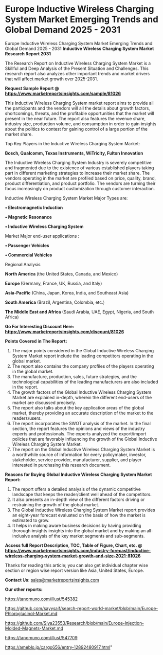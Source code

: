 # Europe Inductive Wireless Charging System Market Emerging Trends and Global Demand 2025 - 2031
 Europe Inductive Wireless Charging System Market Emerging Trends and Global Demand 2025 - 2031
<strong>Inductive Wireless Charging System Market Research Report 2031</strong>

The Research Report on Inductive Wireless Charging System Market is a Skillful and Deep Analysis of the Present Situation and Challenges. This research report also analyzes other important trends and market drivers that will affect market growth over 2025-2031.

<strong>Request Sample Report @ <a href=https://www.marketreportsinsights.com/sample/81026>https://www.marketreportsinsights.com/sample/81026</a></strong>

This Inductive Wireless Charging System market report aims to provide all the participants and the vendors will all the details about growth factors, shortcomings, threats, and the profitable opportunities that the market will present in the near future. The report also features the revenue share, industry size, production volume, and consumption in order to gain insights about the politics to contest for gaining control of a large portion of the market share.

Top Key Players in the Inductive Wireless Charging System Market:

<strong>Bosch, Qualcomm, Texas Instruments, WiTricity, Fulton Innovation</strong>

The Inductive Wireless Charging System Industry is severely competitive and fragmented due to the existence of various established players taking part in different marketing strategies to increase their market share. The vendors operating in the market are profiled based on price, quality, brand, product differentiation, and product portfolio. The vendors are turning their focus increasingly on product customization through customer interaction.

Inductive Wireless Charging System Market Major Types are:

<strong>• Electromagnetic Induction

• Magnetic Resonance

• Inductive Wireless Charging System</strong>

Market Major end-user applications :

<strong>• Passenger Vehicles

• Commercial Vehicles</strong>

Regional Analysis

</u><strong><b>North America</b></strong> (the United States, Canada, and Mexico)

<strong><b>Europe </b></strong>(Germany, France, UK, Russia, and Italy)

<strong><b>Asia-Pacific</b></strong> (China, Japan, Korea, India, and Southeast Asia)

<strong><b>South America</b></strong> (Brazil, Argentina, Colombia, etc.)

<strong><b>The Middle East and Africa</b></strong> (Saudi Arabia, UAE, Egypt, Nigeria, and South Africa)

<strong>Go For Interesting Discount Here: <a href=https://www.marketreportsinsights.com/discount/81026>https://www.marketreportsinsights.com/discount/81026</a></strong>

<strong>Points Covered in The Report:</strong>
<ol>
  <li>The major points considered in the Global Inductive Wireless Charging System Market report include the leading competitors operating in the global market.</li>
  <li>The report also contains the company profiles of the players operating in the global market.</li>
  <li>The manufacture, production, sales, future strategies, and the technological capabilities of the leading manufacturers are also included in the report.</li>
  <li>The growth factors of the Global Inductive Wireless Charging System Market are explained in-depth, wherein the different end-users of the market are discussed precisely.</li>
  <li>The report also talks about the key application areas of the global market, thereby providing an accurate description of the market to the readers/users.</li>
  <li>The report incorporates the SWOT analysis of the market. In the final section, the report features the opinions and views of the industry experts and professionals. The experts analyzed the export/import policies that are favorably influencing the growth of the Global Inductive Wireless Charging System Market.</li>
  <li>The report on the Global Inductive Wireless Charging System Market is a worthwhile source of information for every policymaker, investor, stakeholder, service provider, manufacturer, supplier, and player interested in purchasing this research document.</li>
</ol>
<strong>Reasons for Buying Global Inductive Wireless Charging System Market Report:</strong>

<ol>
  <li>The report offers a detailed analysis of the dynamic competitive landscape that keeps the reader/client well ahead of the competitors.</li>
  <li>It also presents an in-depth view of the different factors driving or restraining the growth of the global market.</li>
  <li>The Global Inductive Wireless Charging System Market report provides an eight-year forecast evaluated on the basis of how the market is estimated to grow.</li>
  <li>It helps in making aware business decisions by having providing thorough insights insights into the global market and by making an all-inclusive analysis of the key market segments and sub-segments.</li>
</ol>
<strong>Access full Report Description, TOC, Table of Figure, Chart, etc. @ <a href=https://www.marketreportsinsights.com/industry-forecast/inductive-wireless-charging-system-market-growth-and-size-2021-81026>https://www.marketreportsinsights.com/industry-forecast/inductive-wireless-charging-system-market-growth-and-size-2021-81026</a></strong>


Thanks for reading this article; you can also get individual chapter wise section or region wise report version like Asia, United States, Europe.

<strong>Contact Us:</strong>
sales@marketreportsinsights.com

<strong>Our other reports:</strong>

<a href=https://tanomuno.com/illust/545382>https://tanomuno.com/illust/545382</a>

<a href=https://github.com/sayysaif/search-report-world-market/blob/main/Europe-Phloroglucinol-Market.md>https://github.com/sayysaif/search-report-world-market/blob/main/Europe-Phloroglucinol-Market.md</a>

<a href=https://github.com/Siya23553/Research/blob/main/Europe-Injection-Molded-Magnets-Market.md>https://github.com/Siya23553/Research/blob/main/Europe-Injection-Molded-Magnets-Market.md</a>

<a href=https://tanomuno.com/illust/547709>https://tanomuno.com/illust/547709</a>

<a href=https://ameblo.jp/cargo656/entry-12892480917.html>https://ameblo.jp/cargo656/entry-12892480917.html</a>"
